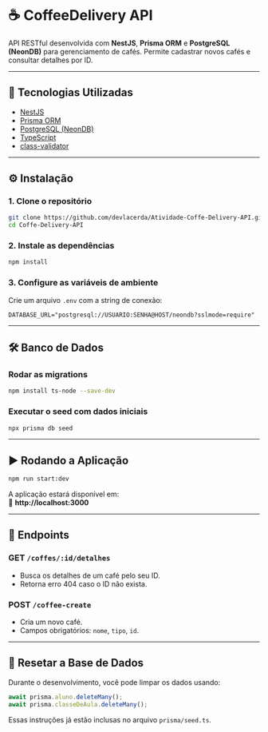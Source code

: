 # ☕ CoffeeDelivery API

API RESTful desenvolvida com **NestJS**, **Prisma ORM** e **PostgreSQL (NeonDB)** para gerenciamento de cafés. Permite cadastrar novos cafés e consultar detalhes por ID.

---

## 🚀 Tecnologias Utilizadas

- [NestJS](https://nestjs.com/)
- [Prisma ORM](https://www.prisma.io/)
- [PostgreSQL (NeonDB)](https://neon.tech/)
- [TypeScript](https://www.typescriptlang.org/)
- [class-validator](https://github.com/typestack/class-validator)

---

## ⚙️ Instalação

### 1. Clone o repositório

```bash
git clone https://github.com/devlacerda/Atividade-Coffe-Delivery-API.git
cd Coffe-Delivery-API
```

### 2. Instale as dependências

```bash
npm install
```

### 3. Configure as variáveis de ambiente

Crie um arquivo `.env` com a string de conexão:

```env
DATABASE_URL="postgresql://USUARIO:SENHA@HOST/neondb?sslmode=require"
```

---

## 🛠️ Banco de Dados

### Rodar as migrations

```bash
npm install ts-node --save-dev
```

### Executar o seed com dados iniciais

```bash
npx prisma db seed
```
---

## ▶️ Rodando a Aplicação

```bash
npm run start:dev
```

A aplicação estará disponível em:  
📍 **http://localhost:3000**

---

## 📌 Endpoints

### GET `/coffes/:id/detalhes`

- Busca os detalhes de um café pelo seu ID.
- Retorna erro 404 caso o ID não exista.

### POST `/coffee-create`

- Cria um novo café.
- Campos obrigatórios: `nome`, `tipo`, `id`.

---

## 🧼 Resetar a Base de Dados

Durante o desenvolvimento, você pode limpar os dados usando:

```ts
await prisma.aluno.deleteMany();
await prisma.classeDeAula.deleteMany();
```

Essas instruções já estão inclusas no arquivo `prisma/seed.ts`.

